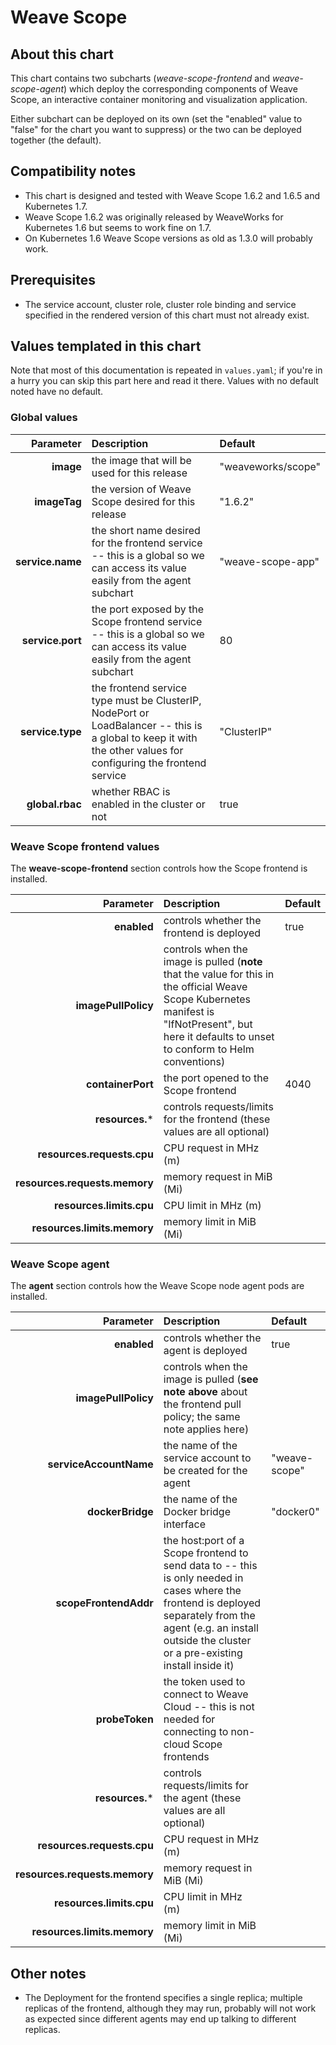 # Weave Scope

## About this chart

This chart contains two subcharts (*weave-scope-frontend* and *weave-scope-agent*) which deploy the corresponding components of Weave Scope, an interactive container monitoring and visualization application.

Either subchart can be deployed on its own (set the "enabled" value to "false" for the chart you want to suppress) or the two can be deployed together (the default).

## Compatibility notes

* This chart is designed and tested with Weave Scope 1.6.2 and 1.6.5 and Kubernetes 1.7.
* Weave Scope 1.6.2 was originally released by WeaveWorks for Kubernetes 1.6 but seems to work fine on 1.7.
* On Kubernetes 1.6 Weave Scope versions as old as 1.3.0 will probably work.

## Prerequisites

* The service account, cluster role, cluster role binding and service specified in the rendered version of this chart must not already exist.

## Values templated in this chart

Note that most of this documentation is repeated in `values.yaml`; if you're in a hurry you can skip this part here and read it there.  Values with no default noted have no default.

### Global values

| Parameter | Description | Default |
|----------:|:------------|:--------|
| **image** | the image that will be used for this release | "weaveworks/scope" |
| **imageTag** | the version of Weave Scope desired for this release | "1.6.2"
| **service.name** | the short name desired for the frontend service -- this is a global so we can access its value easily from the agent subchart | "weave-scope-app" |
| **service.port** | the port exposed by the Scope frontend service -- this is a global so we can access its value easily from the agent subchart | 80 |
| **service.type** | the frontend service type must be ClusterIP, NodePort or LoadBalancer -- this is a global to keep it with the other values for configuring the frontend service | "ClusterIP" |
| **global.rbac** | whether RBAC is enabled in the cluster or not | true |


### Weave Scope frontend values

The **weave-scope-frontend** section controls how the Scope frontend is installed.

| Parameter | Description | Default |
|----------:|:------------|:--------|
| **enabled** | controls whether the frontend is deployed | true |
| **imagePullPolicy** | controls when the image is pulled (**note** that the value for this in the official Weave Scope Kubernetes manifest is "IfNotPresent", but here it defaults to unset to conform to Helm conventions) | |
| **containerPort** | the port opened to the Scope frontend | 4040 |
| **resources.*** | controls requests/limits for the frontend (these values are all optional) | |
| **resources.requests.cpu** | CPU request in MHz (m) | |
| **resources.requests.memory** | memory request in MiB (Mi) | | 
| **resources.limits.cpu** | CPU limit in MHz (m) | |
| **resources.limits.memory** | memory limit in MiB (Mi) | |

### Weave Scope agent

The **agent** section controls how the Weave Scope node agent pods are installed.

| Parameter | Description | Default |
|----------:|:------------|:--------|
| **enabled** | controls whether the agent is deployed | true |
| **imagePullPolicy** | controls when the image is pulled (**see note above** about the frontend pull policy; the same note applies here) | |
| **serviceAccountName** | the name of the service account to be created for the agent | "weave-scope" |
| **dockerBridge** | the name of the Docker bridge interface | "docker0" |
| **scopeFrontendAddr** | the host:port of a Scope frontend to send data to -- this is only needed in cases where the frontend is deployed separately from the agent (e.g. an install outside the cluster or a pre-existing install inside it) | |
| **probeToken** | the token used to connect to Weave Cloud -- this is not needed for connecting to non-cloud Scope frontends | |
| **resources.*** | controls requests/limits for the agent (these values are all optional) | |
| **resources.requests.cpu** | CPU request in MHz (m) | |
| **resources.requests.memory** | memory request in MiB (Mi)| |
| **resources.limits.cpu** | CPU limit in MHz (m) | |
| **resources.limits.memory** | memory limit in MiB (Mi) | |

## Other notes

* The Deployment for the frontend specifies a single replica; multiple replicas of the frontend, although they may run, probably will not work as expected since different agents may end up talking to different replicas.

